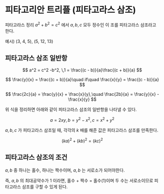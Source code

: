 # 피타고리안 트리플 (피타고라스 삼조)

피타고라스 정리 $a^2 + b^2 = c^2$ 에서 $a,\,b,\,c$ 모두 정수인 이 조를 피타고라스 삼조라고 한다. 

예시) (3, 4, 5), (5, 12, 13)

## 피타고라스 삼조 일반항

$$ 
    a^2 = c^2 -b^2, \,1 = \frac{(c - b)}{a}\frac{(c + b)}{a}
$$

$$ 
    \frac{y}{x} = \frac{(c + b)}{a}\quad if\quad \frac{x}{y} = \frac{(c - b)}{a}
$$

$$
    \frac{2c}{a} = \frac{y}{x} + \frac{x}{y},\quad \frac{2b}{a} = \frac{y}{x} - \frac{x}{y}
$$

위 식을 정리하면 아래와 같이 피타고라스 삼조의 일반항을 나타낼 수 있다. 

$$ 
    a = 2xy,\, b = y^2 - x^2,\, c = x^2 + y^2
$$

$a,\,b,\,c$ 가 피타고라스 삼조일 때, 각각의 $k$ 배를 해준 값은 피타고라스 삼조를 만족한다. 

$$
    (ka)^2 + (kb)^2 = (kc)^2
$$

## 피타고라스 삼조의 조건

$a,\,b$ 중 하나는 홀수, 하나는 짝수이며, $a,\,b$ 는 서로소가 되어야한다.

즉, $a,\,b$ 의 최대공약수가 1 이라면, 홀수 + 짝수 = 홀수(1)이며 두 수는 서로소이므로 피타고라스 삼조를 구할 수 있게 된다. 